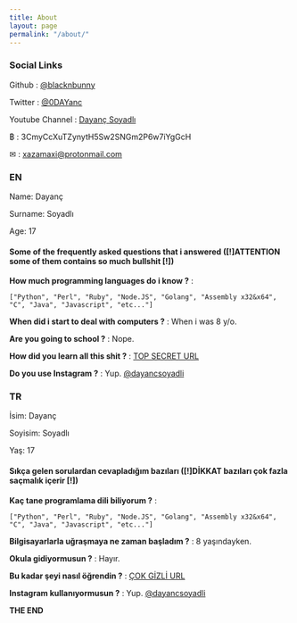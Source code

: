 ```yaml
---
title: About
layout: page
permalink: "/about/"
---
```


### Social Links
Github : [@blacknbunny](https://github.com/blacknbunny)

Twitter : [@0DAYanc](https://www.twitter.com/0DAYanc)

Youtube Channel : [Dayanç Soyadlı](https://www.youtube.com/channel/UCAW77-4MVX2AL7S40CLtO7A)

฿ : 3CmyCcXuTZynytH5Sw2SNGm2P6w7iYgGcH

✉ : xazamaxi@protonmail.com

### EN
Name: Dayanç

Surname: Soyadlı

Age: 17

#### **Some of the frequently asked questions that i answered ([!]ATTENTION some of them contains so much bullshit [!])**
**How much programming languages do i know ?** : 

```["Python", "Perl", "Ruby", "Node.JS", "Golang", "Assembly x32&x64", "C", "Java", "Javascript", "etc..."]```

**When did i start to deal with computers ?** : When i was 8 y/o.

**Are you going to school ?** : Nope.

**How did you learn all this shit ?** : [TOP SECRET URL](https://www.google.com/)

**Do you use Instagram ?** : Yup. [@dayancsoyadli](https://www.instagram.com/dayancsoyadli)

### TR
İsim: Dayanç

Soyisim: Soyadlı

Yaş: 17

#### **Sıkça gelen sorulardan cevapladığım bazıları ([!]DİKKAT bazıları çok fazla saçmalık içerir [!])**

**Kaç tane programlama dili biliyorum ?** :

```["Python", "Perl", "Ruby", "Node.JS", "Golang", "Assembly x32&x64", "C", "Java", "Javascript", "etc..."]```

**Bilgisayarlarla uğraşmaya ne zaman başladım ?** : 8 yaşındayken.

**Okula gidiyormusun ?** : Hayır.

**Bu kadar şeyi nasıl öğrendin ?** : [ÇOK GİZLİ URL](https://www.google.com/)

**Instagram kullanıyormusun ?** : Yup. [@dayancsoyadli](https://www.instagram.com/dayancsoyadli)

**THE END**


